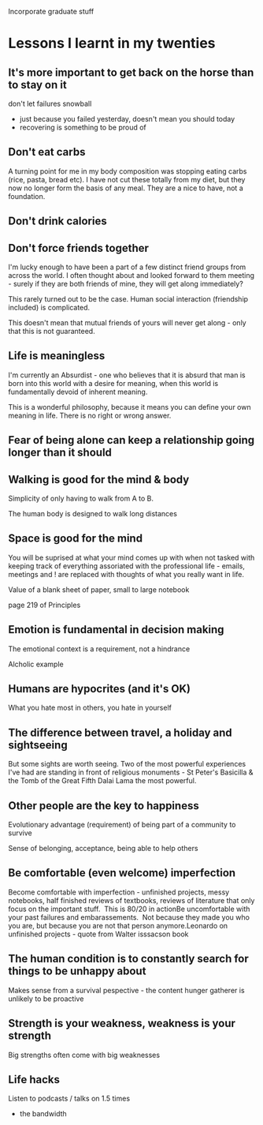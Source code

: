 Incorporate graduate stuff

# Lessons I learnt in my twenties

## It's more important to get back on the horse than to stay on it

don't let failures snowball
- just because you failed yesterday, doesn't mean you should today
- recovering is something to be proud of

## Don't eat carbs

A turning point for me in my body composition was stopping eating carbs (rice, pasta, bread etc).  I have not cut these totally from my diet, but they now no longer form the basis of any meal.  They are a nice to have, not a foundation.

## Don't drink calories

## Don't force friends together

I'm lucky enough to have been a part of a few distinct friend groups from across the world.  I often thought about and looked forward to them meeting - surely if they are both friends of mine, they will get along immediately?

This rarely turned out to be the case.  Human social interaction (friendship included) is complicated.  

This doesn't mean that mutual friends of yours will never get along - only that this is not guaranteed.

## Life is meaningless

I'm currently an Absurdist - one who believes that it is absurd that man is born into this world with a desire for meaning, when this world is fundamentally devoid of inherent meaning.

This is a wonderful philosophy, because it means you can define your own meaning in life.  There is no right or wrong answer.

## Fear of being alone can keep a relationship going longer than it should


## Walking is good for the mind & body

Simplicity of only having to walk from A to B.

The human body is designed to walk long distances

## Space is good for the mind

You will be suprised at what your mind comes up with when not tasked with keeping track of everything assoriated with the professional life - emails, meetings and ! are replaced with thoughts of what you really want in life.

Value of a blank sheet of paper, small to large notebook

page 219 of Principles

## Emotion is fundamental in decision making

The emotional context is a requirement, not a hindrance

Alcholic example

## Humans are hypocrites (and it's OK)

What you hate most in others, you hate in yourself

## The difference between travel, a holiday and sightseeing

But some sights are worth seeing.  Two of the most powerful experiences I've had are standing in front of religious monuments - St Peter's Basicilla & the Tomb of the Great Fifth Dalai Lama the most powerful.

## Other people are the key to happiness

Evolutionary advantage (requirement) of being part of a community to survive

Sense of belonging, acceptance, being able to help others

## Be comfortable (even welcome) imperfection

Become comfortable with imperfection - unfinished projects, messy notebooks, half finished reviews of textbooks, reviews of literature that only focus on the important stuff.  This is 80/20 in actionBe uncomfortable with your past failures and embarassements.  Not because they made you who you are, but because you are not that person anymore.Leonardo on unfinished projects - quote from Walter isssacson book

## The human condition is to constantly search for things to be unhappy about

Makes sense from a survival pespective - the content hunger gatherer is unlikely to be proactive

## Strength is your weakness, weakness is your strength

Big strengths often come with big weaknesses

## Life hacks

Listen to podcasts / talks on 1.5 times
- the bandwidth
